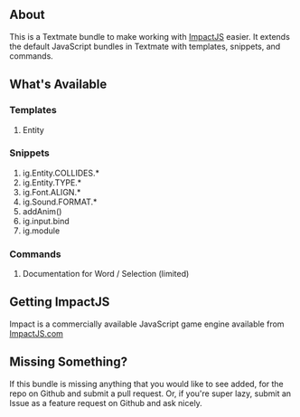 ## About

This is a Textmate bundle to make working with [ImpactJS](http://impactjs.com) easier. It extends the default JavaScript bundles in Textmate with templates, snippets, and commands.

## What's Available

### Templates

1. Entity

### Snippets

1. ig.Entity.COLLIDES.*
2. ig.Entity.TYPE.*
3. ig.Font.ALIGN.*
4. ig.Sound.FORMAT.*
5. addAnim()
6. ig.input.bind
7. ig.module

### Commands

1. Documentation for Word / Selection (limited)

## Getting ImpactJS

Impact is a commercially available JavaScript game engine available from [ImpactJS.com](http://impactjs.com)

## Missing Something?

If this bundle is missing anything that you would like to see added, for the repo on Github and submit a pull request. Or, if you're super lazy, submit an Issue as a feature request on Github and ask nicely.
